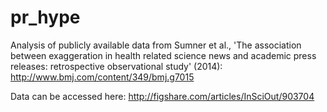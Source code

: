 pr_hype
=======

Analysis of publicly available data from Sumner et al., 'The association between exaggeration in health related science news and academic press releases: retrospective observational study' (2014): http://www.bmj.com/content/349/bmj.g7015

Data can be accessed here: http://figshare.com/articles/InSciOut/903704
